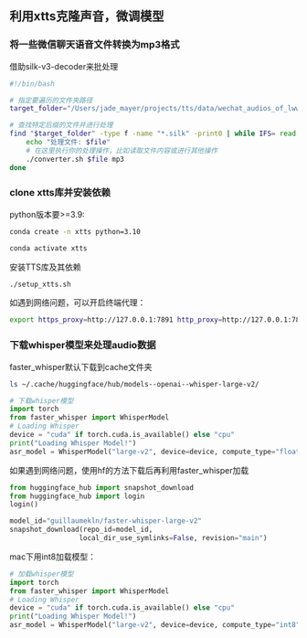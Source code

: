 ## 利用xtts克隆声音，微调模型

### 将一些微信聊天语音文件转换为mp3格式
借助silk-v3-decoder来批处理
```bash
#!/bin/bash

# 指定要遍历的文件夹路径
target_folder="/Users/jade_mayer/projects/tts/data/wechat_audios_of_lww_20231126"

# 查找特定后缀的文件并进行处理
find "$target_folder" -type f -name "*.silk" -print0 | while IFS= read -r -d '' file; do
    echo "处理文件: $file"
    # 在这里执行你的处理操作，比如读取文件内容或进行其他操作
	./converter.sh $file mp3
done

```

### clone xtts库并安装依赖
python版本要>=3.9:
```bash
conda create -n xtts python=3.10
```
```bash
conda activate xtts
```
安装TTS库及其依赖
```bash
./setup_xtts.sh
```
如遇到网络问题，可以开启终端代理：
```bash
export https_proxy=http://127.0.0.1:7891 http_proxy=http://127.0.0.1:7891 all_proxy=socks5://127.0.0.1:7891
```

### 下载whisper模型来处理audio数据

faster_whisper默认下载到cache文件夹
```bash
ls ~/.cache/huggingface/hub/models--openai--whisper-large-v2/
```
```python
# 下载whisper模型
import torch
from faster_whisper import WhisperModel
# Loading Whisper
device = "cuda" if torch.cuda.is_available() else "cpu" 
print("Loading Whisper Model!")
asr_model = WhisperModel("large-v2", device=device, compute_type="float16")
```
如果遇到网络问题，使用hf的方法下载后再利用faster_whisper加载
```python
from huggingface_hub import snapshot_download
from huggingface_hub import login
login()

model_id="guillaumekln/faster-whisper-large-v2"
snapshot_download(repo_id=model_id,
                 local_dir_use_symlinks=False, revision="main")
```
mac下用int8加载模型：
```python
# 加载whisper模型
import torch
from faster_whisper import WhisperModel
# Loading Whisper
device = "cuda" if torch.cuda.is_available() else "cpu" 
print("Loading Whisper Model!")
asr_model = WhisperModel("large-v2", device=device, compute_type="int8", local_files_only=True)
```
